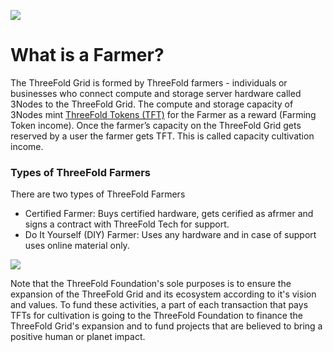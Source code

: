 ![](./img/whatisafarmer.png)

# What is a Farmer?
The ThreeFold Grid is formed by ThreeFold farmers - individuals or businesses who connect compute and storage server hardware called 3Nodes to the ThreeFold Grid. The compute and storage capacity of 3Nodes mint [ThreeFold Tokens (TFT)](token_what.md) for the Farmer as a reward (Farming Token income). Once the farmer’s capacity on the ThreeFold Grid gets reserved by a user the farmer gets TFT. This is called capacity cultivation income.

### Types of ThreeFold Farmers
There are two types of ThreeFold Farmers
- Certified Farmer: Buys certified hardware, gets cerified as afrmer and signs a contract with ThreeFold Tech for support.
- Do It Yourself (DIY) Farmer: Uses any hardware and in case of support uses online material only.

![](circular_tft.png)

Note that the ThreeFold Foundation's sole purposes is to ensure the expansion of the ThreeFold Grid and its ecosystem according to it's vision and values. To fund these activities, a part of each transaction that pays TFTs for cultivation is going to the ThreeFold Foundation to finance the ThreeFold Grid's expansion and to fund projects that are believed to bring a positive human or planet impact.
